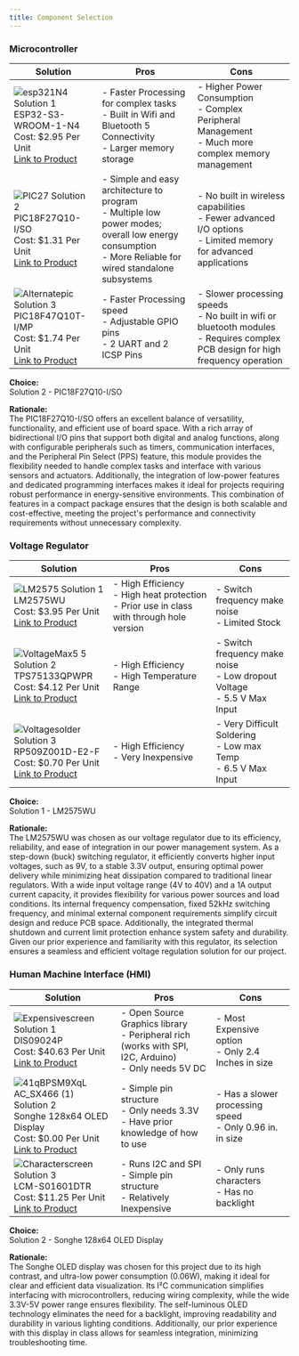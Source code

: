 ```yaml
---
title: Component Selection
---
```

  
### **Microcontroller**

| Solution | Pros | Cons |
|----------|----------|----------|
| ![esp321N4](https://github.com/user-attachments/assets/8c6c63fb-29f0-4a42-845b-77c537fc106f) Solution 1<br> ESP32-S3-WROOM-1-N4<br> Cost: $2.95 Per Unit<br> [Link to Product](https://www.digikey.com/en/products/detail/espressif-systems/ESP32-S3-WROOM-1-N4/16162639)<br>| - Faster Processing for complex tasks<br>- Built in Wifi and Bluetooth 5 Connectivity<br>- Larger memory storage | - Higher Power Consumption<br>- Complex Peripheral Management<br>- Much more complex memory management |
|   ![PIC27](https://github.com/user-attachments/assets/1927a90f-8fa8-43db-8400-3ace6e7163e5) Solution 2<br> PIC18F27Q10-I/SO<br> Cost: $1.31 Per Unit<br> [Link to Product](https://www.digikey.com/en/products/detail/microchip-technology/PIC18F27Q10-I-SO/10064343)<br> | - Simple and easy architecture to program<br>- Multiple low power modes; overall low energy consumption<br>- More Reliable for wired standalone subsystems | - No built in wireless capabilities<br>- Fewer advanced I/O options<br>- Limited memory for advanced applications |
| ![Alternatepic](https://github.com/user-attachments/assets/f7c9fc8d-b4b8-443e-97ce-a1c4e1f9f043) Solution 3<br> PIC18F47Q10T-I/MP<br> Cost: $1.74 Per Unit<br> [Link to Product](https://www.digikey.com/en/products/detail/microchip-technology/PIC18F47Q10T-I-MP/10187787?s=N4IgTCBcDaIAoEkDCBGAHAMQCwHYCKKADACoC0CA9ALJwgC6AvkA)<br>| - Faster Processing speed<br>- Adjustable GPIO pins<br>- 2 UART and 2 ICSP Pins | - Slower processing speeds<br>- No built in wifi or bluetooth modules<br>- Requires complex PCB design for high frequency operation |

**Choice:**  
Solution 2 - PIC18F27Q10-I/SO

**Rationale:**  
The PIC18F27Q10-I/SO offers an excellent balance of versatility, functionality, and efficient use of board space. With a rich array of bidirectional I/O pins that support both digital and analog functions, along with configurable peripherals such as timers, communication interfaces, and the Peripheral Pin Select (PPS) feature, this module provides the flexibility needed to handle complex tasks and interface with various sensors and actuators. Additionally, the integration of low-power features and dedicated programming interfaces makes it ideal for projects requiring robust performance in energy-sensitive environments. This combination of features in a compact package ensures that the design is both scalable and cost-effective, meeting the project's performance and connectivity requirements without unnecessary complexity.



### **Voltage Regulator**

| Solution | Pros | Cons |
|----------|----------|----------|
| ![LM2575](https://github.com/user-attachments/assets/f546c850-1c2c-41f9-b496-1d7d340e9a19) Solution 1<br> LM2575WU<br> Cost: $3.95 Per Unit<br> [Link to Product](https://www.digikey.com/en/products/detail/microchip-technology/LM2575WU/1027667)<br> | - High Efficiency<br>- High heat protection<br>- Prior use in class with through hole version | - Switch frequency make noise<br>- Limited Stock |
| ![VoltageMax5 5](https://github.com/user-attachments/assets/f8bbd664-95ab-4fe6-80ed-3f45c3ac1747) Solution 2<br> TPS75133QPWPR<br> Cost: $4.12 Per Unit<br> [Link to Product](https://www.digikey.com/en/products/detail/texas-instruments/TPS75133QPWPR/1673042)<br> | - High Efficiency<br>- High Temperature Range | - Switch frequency make noise<br>- Low dropout Voltage<br>- 5.5 V Max Input |
| ![Voltagesolder](https://github.com/user-attachments/assets/7f30f434-51ad-4147-a66e-904c9023636f) Solution 3<br> RP509Z001D-E2-F<br> Cost: $0.70 Per Unit<br> [Link to Product](https://www.digikey.com/en/products/detail/nisshinbo-micro-devices-inc/RP509Z001D-E2-F/10217681)<br>| - High Efficiency<br>- Very Inexpensive | - Very Difficult Soldering<br>- Low max Temp<br>- 6.5 V Max Input |

**Choice:**  
Solution 1 - LM2575WU 

**Rationale:**  
The LM2575WU was chosen as our voltage regulator due to its efficiency, reliability, and ease of integration in our power management system. As a step-down (buck) switching regulator, it efficiently converts higher input voltages, such as 9V, to a stable 3.3V output, ensuring optimal power delivery while minimizing heat dissipation compared to traditional linear regulators. With a wide input voltage range (4V to 40V) and a 1A output current capacity, it provides flexibility for various power sources and load conditions. Its internal frequency compensation, fixed 52kHz switching frequency, and minimal external component requirements simplify circuit design and reduce PCB space. Additionally, the integrated thermal shutdown and current limit protection enhance system safety and durability. Given our prior experience and familiarity with this regulator, its selection ensures a seamless and efficient voltage regulation solution for our project.


### **Human Machine Interface (HMI)**

| Solution | Pros | Cons |
|----------|----------|----------|
| ![Expensivescreen](https://github.com/user-attachments/assets/9f5e310f-35db-4767-bccd-0de85e6230a5) Solution 1<br> DIS09024P<br> Cost: $40.63 Per Unit<br> [Link to Product](https://www.digikey.com/en/products/detail/elecrow/DIS09024P/24398500)<br>| - Open Source Graphics library<br>- Peripheral rich (works with SPI, I2C, Arduino)<br>- Only needs 5V DC | - Most Expensive option<br>- Only 2.4 Inches in size |
| ![41qBPSM9XqL _AC_SX466_ (1)](https://github.com/user-attachments/assets/7312a15b-ac82-4b31-b9ae-ab0ad69a7c94) Solution 2<br> Songhe 128x64 OLED Display<br> Cost: $0.00 Per Unit<br> [Link to Product](https://www.amazon.com/Songhe-0-96-inch-I2C-Raspberry/dp/B085WCRS7C/)<br> | - Simple pin structure<br>- Only needs 3.3V<br>- Have prior knowledge of how to use | - Has a slower processing speed<br>- Only 0.96 in. in size |
| ![Characterscreen](https://github.com/user-attachments/assets/6d27abc3-c3e0-42f6-a197-44ecefb8e4fa) Solution 3<br> LCM-S01601DTR<br> Cost: $11.25 Per Unit<br> [Link to Product](https://www.digikey.com/en/products/detail/lumex-opto-components-inc/LCM-S01601DTR/469795?_gl=1*rfdo2f*_up*MQ..&gclid=Cj0KCQiAwtu9BhC8ARIsAI9JHanC7ZdxxoMtmxZ3sx00oQDfx0sQeaRmhZfxKZJn0q7aoBXlcvbld3YaAlRJEALw_wcB&gclsrc=aw.ds)<br>| - Runs I2C and SPI<br>- Simple pin structure<br>- Relatively Inexpensive | - Only runs characters<br>- Has no backlight |

**Choice:**  
Solution 2 - Songhe 128x64 OLED Display

**Rationale:**  
The Songhe OLED display was chosen for this project due to its high contrast, and ultra-low power consumption (0.06W), making it ideal for clear and efficient data visualization. Its I²C communication simplifies interfacing with microcontrollers, reducing wiring complexity, while the wide 3.3V-5V power range ensures flexibility. The self-luminous OLED technology eliminates the need for a backlight, improving readability and durability in various lighting conditions. Additionally, our prior experience with this display in class allows for seamless integration, minimizing troubleshooting time.



